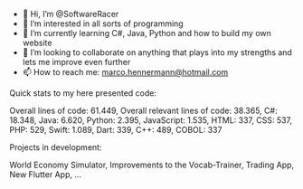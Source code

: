 - 👋 Hi, I’m @SoftwareRacer
- 👀 I’m interested in all sorts of programming
- 🌱 I’m currently learning C#, Java, Python and how to build my own website
- 💞️ I’m looking to collaborate on anything that plays into my strengths and lets me improve even further
- 📫 How to reach me: marco.hennermann@hotmail.com

Quick stats to my here presented code:

Overall lines of code: 61.449,
Overall relevant lines of code: 38.365, 
C#: 18.348, 
Java: 6.620, 
Python: 2.395, 
JavaScript: 1.535, 
HTML: 337, 
CSS: 537, 
PHP: 529, 
Swift: 1.089, 
Dart: 339, 
C++: 489, 
COBOL: 337


Projects in development:

World Economy Simulator, 
Improvements to the Vocab-Trainer, 
Trading App, 
New Flutter App, ...
<!---
SoftwareRacer/SoftwareRacer is a ✨ special ✨ repository because its `README.md` (this file) appears on your GitHub profile.
You can click the Preview link to take a look at your changes.
--->
